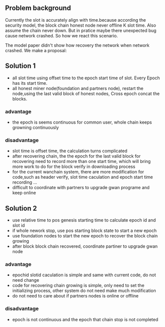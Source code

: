 ## Problem background
Currently the slot is accurately align with time.because according the security model, the block chain honest node never offline K slot time. Also assume the chain never down. But in pratice maybe there unexpected bug cause network crashed.
So how we react this scenario.


The model paper didn't show how recovery the network when network crashed.
We make a proposal:

## Solution 1
* all slot time using offset time to the epoch start time of slot. Every Epoch has its start time.
* all honest miner node(foundation and partners node), restart the node,using the last valid block of honest nodes, Cross epoch concat the blocks.

### advantage
* the epoch is seems continuous for common user, whole chain keeps growning continuously

### disadvantage
* slot time is offset time, the calculation turns complicated
* after recovering chain, the the epoch for the last valid block for recovering need to record more than one start time, which will bring more work to do for the block verify in downloading process
* for the current wanchain system, there are more modification for code,such as header verify, slot time caculation and epoch start time recording ...  
* difficult to coordinate with partners to upgrade gwan programe and keep online



## Solution 2

*  use relative time to pos genesis starting time to calculate epoch id and slot id
*  if whole nework stop, use pos starting block state to start a new epoch
*  use foundation nodes to start the new epoch to recover the block chain growing
*  after block block chain recovered, coordinate partiner to upgrade gwan node

### advantage
* epochid slotid caculation is simple and same with current code, do not need change
* code for recovering chain growing is simple, only need to set the initializing process, other system do not need make much modification
* do not need to care about if partners nodes is online or offline

### disadvantage
* epoch is not continuous and the epoch that chain stop is not completed
